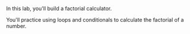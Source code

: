 In this lab, you'll build a factorial calculator.

You'll practice using loops and conditionals to calculate the factorial of a number.

